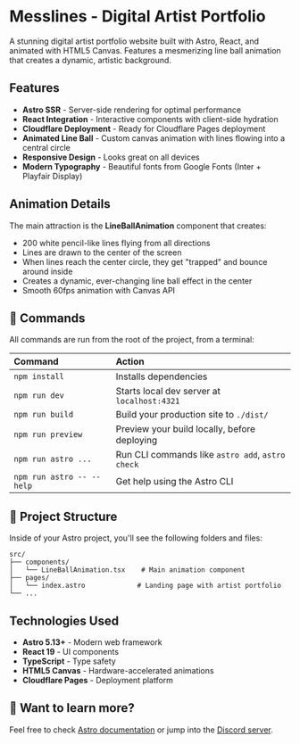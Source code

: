 # Messlines - Digital Artist Portfolio

A stunning digital artist portfolio website built with Astro, React, and animated with HTML5 Canvas. Features a mesmerizing line ball animation that creates a dynamic, artistic background.

## Features

- **Astro SSR** - Server-side rendering for optimal performance
- **React Integration** - Interactive components with client-side hydration
- **Cloudflare Deployment** - Ready for Cloudflare Pages deployment
- **Animated Line Ball** - Custom canvas animation with lines flowing into a central circle
- **Responsive Design** - Looks great on all devices
- **Modern Typography** - Beautiful fonts from Google Fonts (Inter + Playfair Display)

## Animation Details

The main attraction is the **LineBallAnimation** component that creates:

- 200 white pencil-like lines flying from all directions
- Lines are drawn to the center of the screen
- When lines reach the center circle, they get "trapped" and bounce around inside
- Creates a dynamic, ever-changing line ball effect in the center
- Smooth 60fps animation with Canvas API

## 🧞 Commands

All commands are run from the root of the project, from a terminal:

| Command                   | Action                                           |
| :------------------------ | :----------------------------------------------- |
| `npm install`             | Installs dependencies                            |
| `npm run dev`             | Starts local dev server at `localhost:4321`      |
| `npm run build`           | Build your production site to `./dist/`          |
| `npm run preview`         | Preview your build locally, before deploying     |
| `npm run astro ...`       | Run CLI commands like `astro add`, `astro check` |
| `npm run astro -- --help` | Get help using the Astro CLI                     |

## 🚀 Project Structure

Inside of your Astro project, you'll see the following folders and files:

```text
src/
├── components/
│   └── LineBallAnimation.tsx    # Main animation component
├── pages/
│   └── index.astro             # Landing page with artist portfolio
└── ...
```

## Technologies Used

- **Astro 5.13+** - Modern web framework
- **React 19** - UI components
- **TypeScript** - Type safety
- **HTML5 Canvas** - Hardware-accelerated animations
- **Cloudflare Pages** - Deployment platform

## 👀 Want to learn more?

Feel free to check [Astro documentation](https://docs.astro.build) or jump into the [Discord server](https://astro.build/chat).

